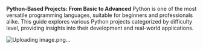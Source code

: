 
**Python-Based Projects: From Basic to Advanced**
Python is one of the most versatile programming languages, suitable for beginners and professionals alike. This guide explores various Python projects categorized by difficulty level, providing insights into their development and real-world applications.

![Uploading image.png…]()
